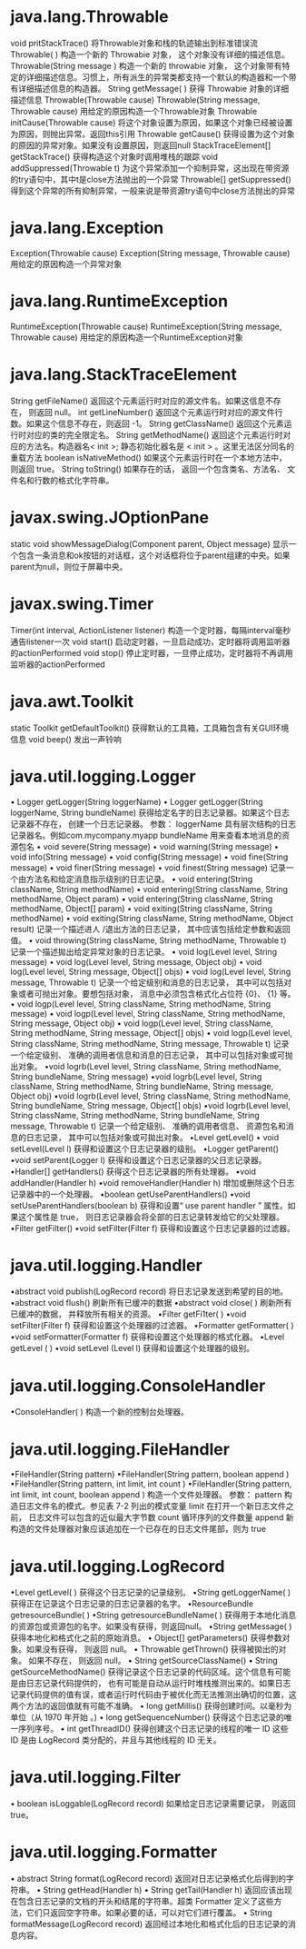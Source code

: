 ﻿# java.lang.Throwable
void pritStackTrace()
将Throwable对象和栈的轨迹输出到标准错误流
Throwable( )
构造一个新的 Throwabie 对象， 这个对象没有详细的描述信息。
Throwable(String message )
构造一个新的 throwabie 对象， 这个对象带有特定的详细描述信息。习惯上，所有派生的异常类都支持一个默认的构造器和一个带有详细描述信息的构造器。
String getMessage( )
获得 Throwabie 对象的详细描述信息
Throwable(Throwable cause)
Throwable(String message, Throwable cause)
用给定的原因构造一个Throwable对象
Throwable initCause(Throwable cause)
将这个对象设置为原因，如果这个对象已经被设置为原因，则抛出异常。返回this引用
Throwable getCause()
获得设置为这个对象的原因的异常对象。如果没有设置原因，则返回null
StackTraceElement[] getStackTrace()
获得构造这个对象时调用堆栈的跟踪
void addSuppressed(Throwable t)
为这个异常添加一个抑制异常，这出现在带资源的try语句中，其中t是close方法抛出的一个异常
Throwable[] getSuppressed()
得到这个异常的所有抑制异常，一般来说是带资源try语句中close方法抛出的异常

# java.lang.Exception
Exception(Throwable cause)
Exception(String message, Throwable cause)
用给定的原因构造一个异常对象

# java.lang.RuntimeException
RuntimeException(Throwable cause)
RuntimeException(String message, Throwable cause)
用给定的原因构造一个RuntimeException对象

# java.lang.StackTraceElement
String getFileName()
返回这个元素运行时对应的源文件名。如果这信息不存在， 则返回 null。
int getLineNumber()
返回这个元素运行时对应的源文件行数。如果这个信息不存在，则返回 -1。
String getClassName()
返回这个元素运行时对应的类的完全限定名。
String getMethodName()
返回这个元素运行时对应的方法名。构造器名< init >; 静态初始化器名是 < init > 。这里无法区分同名的重载方法
boolean isNativeMethod()
如果这个元素运行时在一个本地方法中， 则返回 true。
String toString()
如果存在的话， 返回一个包含类名、方法名、 文件名和行数的格式化字符串。

# javax.swing.JOptionPane
static void showMessageDialog(Component parent, Object message)
显示一个包含一条消息和ok按钮的对话框，这个对话框将位于parent组建的中央。如果parent为null，则位于屏幕中央。

# javax.swing.Timer
Timer(int interval, ActionListener listener)
构造一个定时器，每隔interval毫秒通告listener一次
void start()
启动定时器，一旦启动成功，定时器将调用监听器的actionPerformed
void stop()
停止定时器，一旦停止成功，定时器将不再调用监听器的actionPerformed

# java.awt.Toolkit
static Toolkit getDefaultToolkit()
获得默认的工具箱，工具箱包含有关GUI环境信息
void beep()
发出一声铃响 

# java.util.logging.Logger
• Logger getLogger(String loggerName)
• Logger getLogger(String loggerName, String bundleName)
获得给定名字的日志记录器。如果这个日志记录器不存在， 创建一个日志记录器。
参数：
loggerName 具有层次结构的日志记录器名。例如com.mycompany.myapp
bundleName 用来查看本地消息的资源包名
• void severe(String message)
• void warning(String message)
• void info(String message)
• void config(String message)
• void fine(String message)
• void finer(String message)
• void finest(String message)
记录一个由方法名和给定消息指示级别的日志记录。
• void entering(String className, String methodName)
• void entering(String className, String methodName, Object param)
• void entering(String className, String methodName, Object[] param)
• void exiting(String className, String methodName)
• void exiting(String className, String methodName, Object result)
记录一个描述进人 /退出方法的日志记录， 其中应该包括给定参数和返回值。
• void throwing(String className, String methodName, Throwable t)
记录一个描述拋出给定异常对象的日志记录。
• void log(Level level, String message)
• void log(Level level, String message, Object obj)
• void log(Level level, String message, Object[] objs)
• void log(Level level, String message, Throwable t)
记录一个给定级别和消息的日志记录， 其中可以包括对象或者可抛出对象。要想包括对象， 消息中必须包含格式化占位符 {0}、 {1} 等。
• void logp(Level level, String className, String methodName, String message)
• void logp(Level level, String className, String methodName, String message, Object obj)
• void logp(Level level, String className, String methodName, String message, Object[] objs)
• void logp(Level level, String className, String methodName, String message, Throwable t)
记录一个给定级别、 准确的调用者信息和消息的日志记录， 其中可以包括对象或可抛出对象。
•void logrb(Level level, String className, String methodName, String bundleName, String message)
•void logrb(Level level, String className, String methodName, String bundleName, String message, Object obj)
•void logrb(Level level, String className, String methodName, String bundleName, String message, Object[] objs)
•void logrb(Level level, String className, String methodName, String bundleName, String message, Throwable t)
记录一个给定级别、 准确的调用者信息、 资源包名和消息的日志记录， 其中可以包括对象或可拋出对象。
•Level getLevel()
• void setLevel(Level l)
获得和设置这个日志记录器的级别。
•Logger getParent()
•void setParent(Logger l)
获得和设置这个日志记录器的父日志记录器。
•Handler[] getHandlers()
获得这个日志记录器的所有处理器。
•void addHandler(Handler h)
•void removeHandler(Handler h)
增加或删除这个日志记录器中的一个处理器。
•boolean getUseParentHandlers()
•void setUseParentHandlers(boolean b)
获得和设置“ use parent handler ” 属性。如果这个属性是 true， 则日志记录器会将全部的日志记录转发给它的父处理器。
•Filter getFilter()
•void setFilter(FiIter f)
获得和设置这个日志记录器的过滤器。

# java.util.logging.Handler
•abstract void publish(LogRecord record)
将日志记录发送到希望的目的地。
•abstract  void flush()
刷新所有已缓冲的数据
•abstract void close( )
刷新所有已缓冲的数据， 并释放所有相关的资源。
•Filter getFi1ter( )
•void setFilter(Filter f)
获得和设置这个处理器的过滤器。
•Formatter getFormatter( )
•void setFormatter(Formatter f)
获得和设置这个处理器的格式化器。
•Level getLevel ( )
•void setLevel (Level l)
获得和设置这个处理器的级别。
# java.util.logging.ConsoleHandler
•ConsoleHandler( )
构造一个新的控制台处理器。
# java.util.logging.FileHandler
•FileHandler(String pattern)
•FileHandler(String pattern, boolean append )
•FileHandler(String pattern, int limit, int count )
•FileHandler(String pattern, int limit, int count, boolean append )
构造一个文件处理器。
参数： 
pattern 构造日志文件名的模式。参见表 7-2 列出的模式变量
limit 在打开一个新日志文件之前， 日志文件可以包含的近似最大字节数
count 循环序列的文件数量
append 新构造的文件处理器对象应该追加在一个已存在的日志文件尾部，则为 true
# java.util.logging.LogRecord
•Level getLevel( )
获得这个日志记录的记录级别。
•String getLoggerName( )
获得正在记录这个日志记录的日志记录器的名字。
•ResourceBundle getresourceBundle( )
•String getresourceBundleName( )
获得用于本地化消息的资源包或资源包的名字。如果没有获得，则返回null。
•String getMessage( )
获得本地化和格式化之前的原始消息。
• Object[] getParameters()
获得参数对象。如果没有获得， 则返回 null。
• Throwable getThrown()
获得被拋出的对象。 如果不存在， 则返回 null。
• String getSourceClassName()
• String getSourceMethodName()
获得记录这个日志记录的代码区域。这个信息有可能是由日志记录代码提供的， 也有可能是自动从运行时堆栈推测出来的。如果日志记录代码提供的值有误，或者运行时代码由于被优化而无法推测出确切的位置，这两个方法的返回值就有可能不准确。
• long getMillis()
获得创建时间。以毫秒为单位（从 1970 年开始 。)
• long getSequenceNumber()
获得这个日志记录的唯一序列序号。
• int getThreadID()
获得创建这个日志记录的线程的唯一 ID 这些 ID 是由 LogRecord 类分配的，并且与其他线程的 ID 无关。
# java.util.logging.Filter
• boolean isLoggable(LogRecord record)
如果给定日志记录需要记录， 则返回 true。
# java.util.logging.Formatter
• abstract String format(LogRecord record)
返回对日志记录格式化后得到的字符串。
• String getHead(Handler h)
• String getTail(Handler h)
返回应该出现在包含日志记录的文档的开头和结尾的字符串。超类 Formatter 定义了这些方法，它们只返回空字符串。如果必要的话，可以对它们进行覆盖。
• String formatMessage(LogRecord record)
返回经过本地化和格式化后的日志记录的消息内容。
